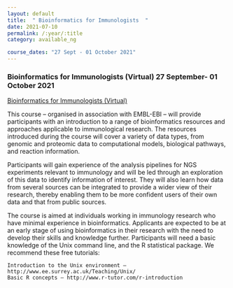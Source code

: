 ```yaml
---
layout: default
title:  " Bioinformatics for Immunologists  "
date: 2021-07-10
permalink: /:year/:title
category: available_ng

course_dates: "27 Sept - 01 October 2021"
---
```


### Bioinformatics for Immunologists (Virtual) 27 September- 01 October 2021

[ Bioinformatics for Immunologists (Virtual)](https://coursesandconferences.wellcomeconnectingscience.org/event/bioinformatics-for-immunologists-virtual-20210927/?utm_source=dotdigital&utm_medium=Email_Virtual&utm_campaign=BioinformaticsImmuno21&utm_content=organic_email)

This course – organised in association with EMBL-EBI – will provide participants with an introduction to a range of bioinformatics resources and approaches applicable to immunological research. The resources introduced during the course will cover a variety of data types, from genomic and proteomic data to computational models, biological pathways, and reaction information.

Participants will gain experience of the analysis pipelines for NGS experiments relevant to immunology and will be led through an exploration of this data to identify information of interest. They will also learn how data from several sources can be integrated to provide a wider view of their research, thereby enabling them to be more confident users of their own data and that from public sources.

The course is aimed at individuals working in immunology research who have minimal experience in bioinformatics. Applicants are expected to be at an early stage of using bioinformatics in their research with the need to develop their skills and knowledge further. Participants will need a basic knowledge of the Unix command line, and the R statistical package. We recommend these free tutorials:

    Introduction to the Unix environment – http://www.ee.surrey.ac.uk/Teaching/Unix/
    Basic R concepts – http://www.r-tutor.com/r-introduction
